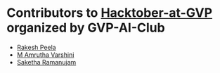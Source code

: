 # Contributors to [Hacktober-at-GVP](https://gvp-ai-club.github.io/hacktoberfest) organized by GVP-AI-Club

- [Rakesh Peela](https://github.com/rakhi2104)
- [M Amrutha Varshini](https://github.com/starmav)
- [Saketha Ramanujam](https://github.com/sakethramanujam)
